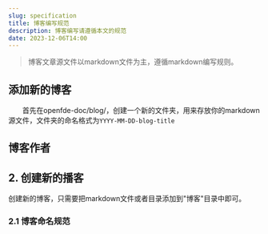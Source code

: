 ```yaml
---
slug: specification
title: 博客编写规范
description: 博客编写请遵循本文的规范
date: 2023-12-06T14:00
---
```



<!--truncate-->

> 博客文章源文件以markdown文件为主，遵循markdown编写规则。

## 添加新的博客

&emsp;&emsp;首先在openfde-doc/blog/，创建一个新的文件夹，用来存放你的markdown源文件，文件夹的命名格式为```YYYY-MM-DD-blog-title```

## 博客作者

## 2. 创建新的播客

创建新的博客，只需要把markdown文件或者目录添加到"博客"目录中即可。

### 2.1 博客命名规范


